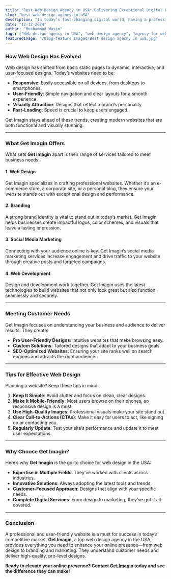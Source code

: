 ```yaml
---
title: "Best Web Design Agency in USA: Delivering Exceptional Digital Experiences"
slug: "best-web-design-agency-in-uSA"
description: "In today’s fast-changing digital world, having a professional online presence is essential. Businesses are competing to grab attention, and web design plays a key role in building trust and engaging audiences. This is where **Get Imagin**, a leading web design agency in the USA, excels. They offer top-notch web design along with branding, social media marketing, and web development. Let’s explore how Get Imagin can help your business thrive online."
date: "12-12-2024"
author: "Muahammad Wasim"
tags: ["Web design agency in USA", "web design agency", "agency for web design" ,"website design agency" ,"digital agency London","design agency, Affordable Web Design Services "] 
featuredImage: "/Blog-feature Images/Best design agecny in usa.jpg" 
---
```



<!-- # Best Web Design Agency in USA: Delivering Exceptional Digital Experiences

In today’s fast-changing digital world, having a professional online presence is essential. Businesses are competing to grab attention, and web design plays a key role in building trust and engaging audiences. This is where **Get Imagin**, a leading web design agency in the USA, excels. They offer top-notch web design along with branding, social media marketing, and web development. Let’s explore how Get Imagin can help your business thrive online.

--- -->

### How Web Design Has Evolved

Web design has shifted from basic static pages to dynamic, interactive, and user-focused designs. Today’s websites need to be:

- **Responsive**: Easily accessible on all devices, from desktops to smartphones.
- **User-Friendly**: Simple navigation and clear layouts for a smooth experience.
- **Visually Attractive**: Designs that reflect a brand’s personality.
- **Fast-Loading**: Speed is crucial to keep users engaged.

Get Imagin stays ahead of these trends, creating modern websites that are both functional and visually stunning.

---

### What Get Imagin Offers

What sets **Get Imagin** apart is their range of services tailored to meet business needs:

#### 1. Web Design
Get Imagin specializes in crafting professional websites. Whether it’s an e-commerce store, a corporate site, or a personal blog, they ensure your website stands out with exceptional design and performance.

#### 2. Branding
A strong brand identity is vital to stand out in today’s market. Get Imagin helps businesses create impactful logos, color schemes, and visuals that leave a lasting impression.

#### 3. Social Media Marketing
Connecting with your audience online is key. Get Imagin’s social media marketing services increase engagement and drive traffic to your website through creative posts and targeted campaigns.

#### 4. Web Development
Design and development work together. Get Imagin uses the latest technologies to build websites that not only look great but also function seamlessly and securely.

---

### Meeting Customer Needs

Get Imagin focuses on understanding your business and audience to deliver results. They create:

- **Pro User-Friendly Designs**: Intuitive websites that make browsing easy.
- **Custom Solutions**: Tailored designs that adapt to your business goals.
- **SEO-Optimized Websites**: Ensuring your site ranks well on search engines and attracts the right audience.

---

### Tips for Effective Web Design

Planning a website? Keep these tips in mind:

1. **Keep It Simple**: Avoid clutter and focus on clean, clear designs.
2. **Make It Mobile-Friendly**: Most users browse on their phones, so responsive design is a must.
3. **Use High-Quality Images**: Professional visuals make your site stand out.
4. **Clear Call-to-Actions (CTAs)**: Make it easy for users to act, like signing up or contacting you.
5. **Regularly Update**: Test your site’s performance and update it to meet user expectations.

---

### Why Choose Get Imagin?

Here’s why **Get Imagin** is the go-to choice for web design in the USA:

- **Expertise in Multiple Fields**: They’ve worked with clients across industries.
- **Innovative Solutions**: Always adopting the latest tools and trends.
- **Customer-Focused Approach**: Designs that align with your specific needs.
- **Complete Digital Services**: From design to marketing, they’ve got it all covered.

---

### Conclusion

A professional and user-friendly website is a must for success in today’s competitive market. **Get Imagin**, a top web design agency in the USA, provides everything you need to enhance your online presence—from web design to branding and marketing. They understand customer needs and deliver high-quality, pro-level designs.

**Ready to elevate your online presence? Contact [Get Imagin](getimagin.com) today and see the difference they can make!**
